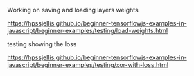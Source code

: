 


Working on saving and loading layers weights 


https://hpssjellis.github.io/beginner-tensorflowjs-examples-in-javascript/beginner-examples/testing/load-weights.html




testing showing the loss

https://hpssjellis.github.io/beginner-tensorflowjs-examples-in-javascript/beginner-examples/testing/xor-with-loss.html

